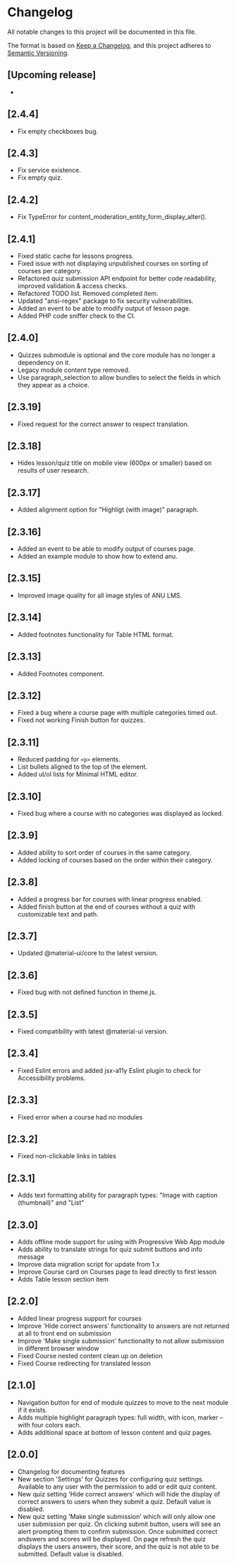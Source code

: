 # Changelog
All notable changes to this project will be documented in this file.

The format is based on [Keep a Changelog](https://keepachangelog.com/en/1.0.0/),
and this project adheres to [Semantic Versioning](https://semver.org/spec/v2.0.0.html).

## [Upcoming release]
 - 

## [2.4.4]
 - Fix empty checkboxes bug.

## [2.4.3]
 - Fix service existence.
 - Fix empty quiz.

## [2.4.2]
 - Fix TypeError for content_moderation_entity_form_display_alter().

## [2.4.1]
 - Fixed static cache for lessons progress.
 - Fixed issue with not displaying unpublished courses on sorting of courses per category.
 - Refactored quiz submission API endpoint for better code readability, improved validation & access checks.
 - Refactored TODO list. Removed completed item.
 - Updated "ansi-regex" package to fix security vulnerabilities.
 - Added an event to be able to modify output of lesson page.
 - Added PHP code sniffer check to the CI.

## [2.4.0]
 - Quizzes submodule is optional and the core module has no longer a dependency on it.
 - Legacy module content type removed.
 - Use paragraph_selection to allow bundles to select the fields in which they appear as a choice.

## [2.3.19]
 - Fixed request for the correct answer to respect translation.

## [2.3.18]
 - Hides lesson/quiz title on mobile view (600px or smaller) based on results of user research.

## [2.3.17]
 - Added alignment option for "Highligt (with image)" paragraph.

## [2.3.16]
 - Added an event to be able to modify output of courses page.
 - Added an example module to show how to extend anu.

## [2.3.15]
 - Improved image quality for all image styles of ANU LMS.

## [2.3.14]
 - Added footnotes functionality for Table HTML format.

## [2.3.13]
 - Added Footnotes component.

## [2.3.12]
 - Fixed a bug where a course page with multiple categories timed out.
 - Fixed not working Finish button for quizzes.

## [2.3.11]
 - Reduced padding for `<p>` elements.
 - List bullets aligned to the top of the element.
 - Added ul/ol lists for Minimal HTML editor.

## [2.3.10]
 - Fixed bug where a course with no categories was displayed as locked.

## [2.3.9]
 - Added ability to sort order of courses in the same category.
 - Added locking of courses based on the order within their category.

## [2.3.8]
 - Added a progress bar for courses with linear progress enabled.
 - Added finish button at the end of courses without a quiz with customizable text and path.

## [2.3.7]
 - Updated @material-ui/core to the latest version.

## [2.3.6]
 - Fixed bug with not defined function in theme.js.

## [2.3.5]
 - Fixed compatibility with latest @material-ui version.

## [2.3.4]
 - Fixed Eslint errors and added jsx-a11y Eslint plugin to check for Accessibility problems.

## [2.3.3]
 - Fixed error when a course had no modules

## [2.3.2]
 - Fixed non-clickable links in tables

## [2.3.1]
 - Adds text formatting ability for paragraph types: "Image with caption (thumbnail)" and "List"

## [2.3.0]
 - Adds offline mode support for using with Progressive Web App module
 - Adds ability to translate strings for quiz submit buttons and info message
 - Improve data migration script for update from 1.x
 - Improve Course card on Courses page to lead directly to first lesson
 - Adds Table lesson section item

## [2.2.0]
 - Added linear progress support for courses
 - Improve 'Hide correct answers' functionality to answers are not returned at all to front end on submission
 - Improve 'Make single submission' functionality to not allow submission in different browser window
 - Fixed Course nested content clean up on deletion
 - Fixed Course redirecting for translated lesson

## [2.1.0]
 - Navigation button for end of module quizzes to move to the next module if it exists.
 - Adds multiple highlight paragraph types: full width, with icon, marker – with four colors each.
 - Adds additional space at bottom of lesson content and quiz pages.

## [2.0.0]
 - Changelog for documenting features
 - New section 'Settings' for Quizzes for configuring quiz settings. Available to any user with the permission to add or edit
   quiz content.
 - New quiz setting 'Hide correct answers' which will hide the display of correct answers to users
   when they submit a quiz. Default value is disabled.
 - New quiz setting 'Make single submission' which will only allow one user submission per quiz. On clicking
   submit button, users will see an alert prompting them to confirm submission. Once submitted correct andswers and
   scores will be displayed. On page refresh the quiz displays the users answers, their score, and the quiz is not able to be
   submitted. Default value is disabled.
